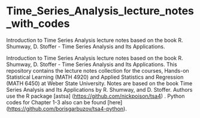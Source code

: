 # Time_Series_Analysis_lecture_notes_with_codes
Introduction to Time Series Analysis lecture notes based on the book R. Shumway, D. Stoffer - Time Series Analysis and Its Applications.

Introduction to Time Series Analysis lecture notes based on the book R. Shumway, D. Stoffer - Time Series Analysis and Its Applications.
This repository contains the lecture notes collection for the courses, Hands-on Statistical Learning (MATH 4920) and Applied Statistics and Regression (MATH 6450) at Weber State University. Notes are based on the book Time Series Analysis and Its Applications by R. Shumway, and D. Stoffer. Authors use the R package [astsa] (https://github.com/nickpoison/tsa4) .
Python codes for Chapter 1-3 also can be found [here] (https://github.com/borisgarbuzov/tsa4-python).
